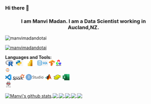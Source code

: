 ### Hi there 👋

<!--
**manvimadan12/manvimadan12** is a ✨ _special_ ✨ repository because its `README.md` (this file) appears on your GitHub profile.-->

<h3 align="center">I am Manvi Madan. I am a Data Scientist working in Aucland,NZ.</h3>

<p align="left"> <img src="https://komarev.com/ghpvc/?username=rajputjay41&label=Profile%20views&color=0e75b6&style=flat" alt="manvimadandotai" /> </p>

<p align="left"> <a href="https://github.com/ryo-ma/github-profile-trophy"><img src="https://github-profile-trophy.vercel.app/?username=manvimadandotai" alt="manvimadandotai" /></a> </p>
<!--
-🌱 I’m currently learning about Quantum Computing
- 🔭 I’m have completed [#100DaysOfDeepLearning and #100daysofmlcode](https://www.instagram.com/ml.newzealand/) Challenge in 2020
- 💬 Ask me about : Business, Neuroscience, Data Science, FinTech, Machine Learning, AI Ethics, Job search in NZ....
- 📫 How to reach me: [LinkedIn](https://nz.linkedin.com/in/manvimadan), DM on [Instagram](https://www.instagram.com/manvimadan.ai/) or email me at manvimadan@outlook.com 
-->

**Languages and Tools:**  
<code><img height="20" src="https://github.com/manvimadan12/manvimadan12/blob/master/images/Rlogo.svg"></code>
<code><img height="20" src="https://github.com/manvimadan12/manvimadan12/blob/master/images/python.jpg"></code>
<code><img height="20" src="https://github.com/manvimadan12/manvimadan12/blob/master/images/power%20bi%20logo.png"></code>
<code><img height="20" src="https://github.com/manvimadan12/manvimadan12/blob/master/images/sql.png"></code>
<code><img height="20" src="https://github.com/manvimadan12/manvimadan12/blob/master/images/Tensorflow_logo.svg.png"></code>
<code><img height="20" src="https://github.com/manvimadan12/manvimadan12/blob/master/images/opencv.png"></code>  
<code><img height="20" src="https://github.com/manvimadan12/manvimadan12/blob/master/images/jupyter.jpeg"></code>  
<code><img height="20" src="https://github.com/manvimadan12/manvimadan12/blob/master/images/vscode.png"></code>
<code><img height="20" src="https://github.com/manvimadan12/manvimadan12/blob/master/images/spark.png"></code>
<code><img height="20" src="https://github.com/manvimadan12/manvimadan12/blob/master/images/rstudio.png"></code>
<code><img height="20" src="https://github.com/manvimadan12/manvimadan12/blob/master/images/matlab.png"></code>
<code><img height="20" src="https://github.com/manvimadan12/manvimadan12/blob/master/images/hadoop%20logo.jpg"></code>
<code><img height="20" src="https://github.com/manvimadan12/manvimadan12/blob/master/images/excel.jpg"></code>  
<code><img height="20" src="https://github.com/manvimadan12/manvimadan12/blob/master/images/1200px-Spyder_logo.svg.png"></code>  




<a href="https://github.com/manvimadandotai/github-readme-stats">
  <img align="center" src="https://github-readme-stats.vercel.app/api?username=manvimadandotai&show_icons=true&include_all_commits=true&theme=radical" alt="Manvi's github stats" />
</a>

<a href="https://github.com/manvimadandotai/github-readme-stats">
  <img align="center" src="https://github-readme-stats.vercel.app/api/top-langs/?username=manvimadandotai&layout=compact&theme=radical" />
</a> 

<a href="https://github.com/manvimadandotai/Becoming-ML_engineer">
  <img align="center" src="https://github-readme-stats.vercel.app/api/pin/?username=manvimadandotai&repo=Becoming-ML_engineer&theme=radical" />
</a>


<a href="https://github.com/manvimadandotai/ML-Research-Papers-">
  <img align="center" src="https://github-readme-stats.vercel.app/api/pin/?username=manvimadandotai&repo=ML-Research-Papers-&theme=radical" />
</a>   

<a href="https://github.com/manvimadandotai/Computer_Vision_Roadmap">
  <img align="center" src="https://github-readme-stats.vercel.app/api/pin/?username=manvimadandotai&repo=Computer_Vision_Roadmap&theme=radical" />
</a>   

<a href="https://github.com/manvimadandotai/Introduction_to_Quantum_Computing">
  <img align="center" src="https://github-readme-stats.vercel.app/api/pin/?username=manvimadandotai&repo=Introduction_to_Quantum_Computing&theme=radical" />
</a>   
